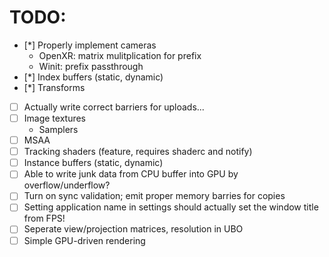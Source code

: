 # TODO:
- [*] Properly implement cameras
    * OpenXR: matrix mulitplication for prefix
    * Winit: prefix passthrough
- [*] Index buffers (static, dynamic)
- [*] Transforms
- [ ] Actually write correct barriers for uploads...
- [ ] Image textures
    * Samplers
- [ ] MSAA
- [ ] Tracking shaders (feature, requires shaderc and notify)
- [ ] Instance buffers (static, dynamic)
- [ ] Able to write junk data from CPU buffer into GPU by overflow/underflow?
- [ ] Turn on sync validation; emit proper memory barries for copies
- [ ] Setting application name in settings should actually set the window title from FPS!
- [ ] Seperate view/projection matrices, resolution in UBO
- [ ] Simple GPU-driven rendering
